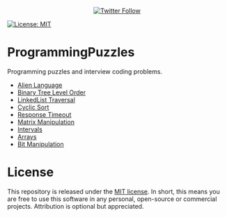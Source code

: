 <p align="center">
  <a href="https://twitter.com/anshul81">
    <img src="https://img.shields.io/twitter/follow/anshul81?style=social" alt="Twitter Follow" />
  </a>
</p>

[![License: MIT](https://img.shields.io/badge/License-MIT-yellow.svg)](https://opensource.org/licenses/MIT)

# ProgrammingPuzzles
Programming puzzles and interview coding problems.

- [Alien Language](https://github.com/anshulkhare7/ProgrammingPuzzles/tree/master/AlienLanguage)
- [Binary Tree Level Order](https://github.com/anshulkhare7/ProgrammingPuzzles/tree/master/BinaryTreeLevelOrder)
- [LinkedList Traversal](https://github.com/anshulkhare7/ProgrammingPuzzles/tree/master/LinkedListReversal)
- [Cyclic Sort](https://github.com/anshulkhare7/ProgrammingPuzzles/tree/master/CyclicSort)
- [Response Timeout](https://github.com/anshulkhare7/ProgrammingPuzzles/tree/master/ResponseTimeout)
- [Matrix Manipulation](https://github.com/anshulkhare7/ProgrammingPuzzles/tree/master/MatrixManipulation)
- [Intervals](https://github.com/anshulkhare7/ProgrammingPuzzles/tree/master/Intervals)
- [Arrays](https://github.com/anshulkhare7/ProgrammingPuzzles/tree/master/Arrays)
- [Bit Manipulation](https://github.com/anshulkhare7/ProgrammingPuzzles/tree/master/BinaryTreeLevelOrder)


# License

This repository is released under the [MIT license](https://opensource.org/licenses/MIT). In short, this means you are free to use this software in any personal, open-source or commercial projects. Attribution is optional but appreciated.
